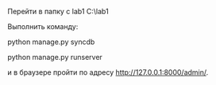 Перейти в папку с lab1 C:\lab1

Выполнить команду: 

python manage.py syncdb

python manage.py runserver

и в браузере пройти по адресу http://127.0.0.1:8000/admin/.
